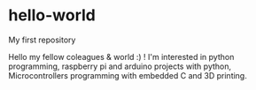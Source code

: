 # hello-world
My first repository

Hello my fellow coleagues & world :) !
I'm interested in python programming, raspberry pi and arduino projects with python, Microcontrollers programming with embedded C and 3D printing.
